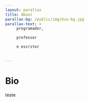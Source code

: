 ```yaml
---
layout: parallax
title: About
parallax-bg: /public/img/bio-bg.jpg
parallax-text: >
     programador,

     professor

     e escritor
     
     
---
```


# Bio
teste